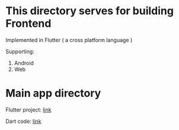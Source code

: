# This directory serves for building Frontend

Implemented in Flutter ( a cross platform language )

Supporting:

1. Android
2. Web

# Main app directory

Flutter project: [link](./notification)

Dart code: [link](./notification/lib)
